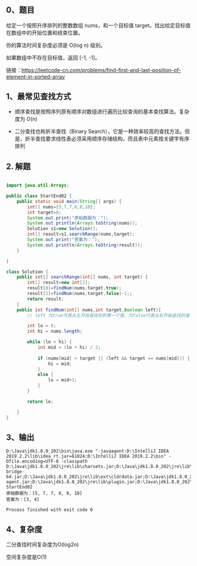 #
## 0、题目

给定一个按照升序排列的整数数组 nums，和一个目标值 target。找出给定目标值在数组中的开始位置和结束位置。

你的算法时间复杂度必须是 O(log n) 级别。

如果数组中不存在目标值，返回 [-1, -1]。


链接：https://leetcode-cn.com/problems/find-first-and-last-position-of-element-in-sorted-array


##  1、最常见查找方式
* 顺序查找是按照序列原有顺序对数组进行遍历比较查询的基本查找算法。复杂度为 O(n)

* 二分查找也称折半查找（Binary Search），它是一种效率较高的查找方法。但是，折半查找要求线性表必须采用顺序存储结构，而且表中元素按关键字有序排列

## 2. 解题
```java

import java.util.Arrays;

public class StartEnd02 {
    public static void main(String[] args) {
        int[] nums={5,7,7,8,8,10};
        int target=8;
        System.out.print("原始数据为：");
        System.out.println(Arrays.toString(nums));
        Solution s1=new Solution();
        int[] result=s1.searchRange(nums,target);
        System.out.print("答案为：");
        System.out.println(Arrays.toString(result));
    }

}

class Solution {
    public int[] searchRange(int[] nums, int target) {
        int[] result=new int[2];
        result[0]=findNum(nums,target,true);
        result[1]=findNum(nums,target,false)-1;;
        return result;
    }
    public int findNum(int[] nums,int target,Boolean left){
        // left 为true代表从左开始查找到的第一个值，为false代表从右开始查找的值

        int lo = 0;
        int hi = nums.length;

        while (lo < hi) {
            int mid = (lo + hi) / 2;
            
            if (nums[mid] > target || (left && target == nums[mid])) {
                hi = mid;
            }
            else {
                lo = mid+1;
            }
        }

        return lo;

    }
}

```
## 3、输出
```
D:\Java\jdk1.8.0_202\bin\java.exe "-javaagent:D:\IntelliJ IDEA 2019.2.2\lib\idea_rt.jar=61824:D:\IntelliJ IDEA 2019.2.2\bin" -Dfile.encoding=UTF-8 -classpath D:\Java\jdk1.8.0_202\jre\lib\charsets.jar;D:\Java\jdk1.8.0_202\jre\lib\deploy.jar;D:\Java\jdk1.8.0_202\jre\lib\ext\access-bridge-64.jar;D:\Java\jdk1.8.0_202\jre\lib\ext\cldrdata.jar;D:\Java\jdk1.8.0_202\jre\lib\ext\dnsns.jar;D:\Java\jdk1.8.0_202\jre\lib\ext\jaccess.jar;D:\Java\jdk1.8.0_202\jre\lib\ext\jfxrt.jar;D:\Java\jdk1.8.0_202\jre\lib\ext\localedata.jar;D:\Java\jdk1.8.0_202\jre\lib\ext\nashorn.jar;D:\Java\jdk1.8.0_202\jre\lib\ext\sunec.jar;D:\Java\jdk1.8.0_202\jre\lib\ext\sunjce_provider.jar;D:\Java\jdk1.8.0_202\jre\lib\ext\sunmscapi.jar;D:\Java\jdk1.8.0_202\jre\lib\ext\sunpkcs11.jar;D:\Java\jdk1.8.0_202\jre\lib\ext\zipfs.jar;D:\Java\jdk1.8.0_202\jre\lib\javaws.jar;D:\Java\jdk1.8.0_202\jre\lib\jce.jar;D:\Java\jdk1.8.0_202\jre\lib\jfr.jar;D:\Java\jdk1.8.0_202\jre\lib\jfxswt.jar;D:\Java\jdk1.8.0_202\jre\lib\jsse.jar;D:\Java\jdk1.8.0_202\jre\lib\management-agent.jar;D:\Java\jdk1.8.0_202\jre\lib\plugin.jar;D:\Java\jdk1.8.0_202\jre\lib\resources.jar;D:\Java\jdk1.8.0_202\jre\lib\rt.jar;D:\Github\algorithmLearning\out\production\untitled StartEnd02
原始数据为：[5, 7, 7, 8, 8, 10]
答案为：[3, 4]

Process finished with exit code 0
```

## 4、复杂度

二分查找时间复杂度为O(log2n)

空间复杂度是O(1)
